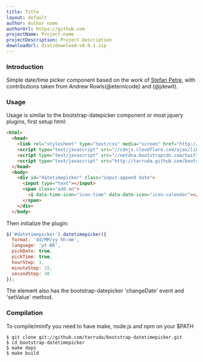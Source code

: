 ```yaml
---
title: Title
layout: default
author: Author name
authorUrl: https://github.com
projectName: Project-name
projectDescription: Project Description
downloadUrl: dist/download-v0.0.1.zip
---
```

### Introduction
Simple date/time picker component based on the work of [Stefan Petre](http://www.eyecon.ro/bootstrap-datepicker/), with contributions taken from Andrew Rowls(@eternicode) and (@jdewit).

### Usage
Usage is similar to the bootstrap-datepicker component or most jquery plugins, first setup html:
```html
<html>
  <head>
    <link rel="stylesheet" type="text/css" media="screen" href="http://tarruda.github.com/bootstrap-datetimepicker/stylesheets/bootstrap-datetimepicker.min.css">
    <script type="text/javascript" src="//cdnjs.cloudflare.com/ajax/libs/jquery/1.8.3/jquery.min.js"></script> 
    <script type="text/javascript" src="//netdna.bootstrapcdn.com/twitter-bootstrap/2.2.2/js/bootstrap.min.js"></script>
    <script type="text/javascript" src="http://tarruda.github.com/bootstrap-datetimepicker/javascripts/bootstrap-datetimepicker.min.js"></script>
  </head>
  <body>
    <div id="datetimepicker" class="input-append date">
      <input type="text"></input>
      <span class="add-on">
        <i data-time-icon="icon-time" data-date-icon="icon-calendar"></i>
      </span>
    </div>
  </body>
```
Then initialize the plugin:
```js
$('#datetimepicker').datetimepicker({
  format: 'dd/MM/yy hh:mm',
  language: 'pt-BR',
  pickDate: true,
  pickTime: true,
  hourStep: 1,
  minuteStep: 15,
  secondStep: 30
});
```
The element also has the bootstrap-datepicker 'changeDate' event and 'setValue' method.

### Compilation
To compile/minify you need to have make, node.js and npm on your $PATH

```
$ git clone git://github.com/tarruda/bootstrap-datetimepicker.git
$ cd bootstrap-datetimepicker
$ make deps
$ make build
```
